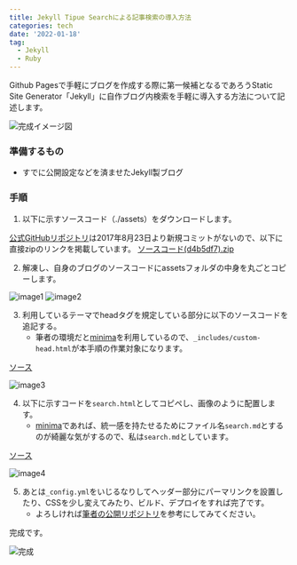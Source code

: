 ```yaml
---
title: Jekyll Tipue Searchによる記事検索の導入方法
categories: tech
date: '2022-01-18'
tag:
  - Jekyll
  - Ruby
---
```


Github Pagesで手軽にブログを作成する際に第一候補となるであろうStatic Site Generator「Jekyll」に自作ブログ内検索を手軽に導入する方法について記述します。

![完成イメージ図](https://i.gyazo.com/9f18a04650fb3bfaef972a88a25a00f2.png)


### 準備するもの
- すでに公開設定などを済ませたJekyll製ブログ
### 手順
1. 以下に示すソースコード（./assets）をダウンロードします。

[公式GitHubリポジトリ](https://github.com/jekylltools/jekyll-tipue-search)は2017年8月23日より新規コミットがないので、以下に直接zipのリンクを掲載しています。
[ソースコード(d4b5df7).zip](https://github.com/jekylltools/jekyll-tipue-search/archive/refs/heads/master.zip)




2. 解凍し、自身のブログのソースコードにassetsフォルダの中身を丸ごとコピーします。

![image1](https://i.gyazo.com/e8456b0e9178d920970dcc32c088b62a.png)
![image2](https://i.gyazo.com/b1c5d6ca798cf6851b5b17db17b09e8e.png)

3. 利用しているテーマでheadタグを規定している部分に以下のソースコードを追記する。
   - 筆者の環境だと[minima](https://github.com/jekyll/minima)を利用しているので、`_includes/custom-head.html`が本手順の作業対象になります。

[ソース](https://github.com/jekylltools/jekyll-tipue-search)

![image3](https://i.gyazo.com/a75a11a735f7db802a1f1eaccabebad3.png)

4. 以下に示すコードを`search.html`としてコピペし、画像のように配置します。
   - [minima](https://github.com/jekyll/minima)であれば、統一感を持たせるためにファイル名`search.md`とするのが綺麗な気がするので、私は`search.md`としています。

[ソース](https://github.com/jekylltools/jekyll-tipue-search)

![image4](https://i.gyazo.com/e83c01861fea2707147a8970e8f31784.png)


5. あとは`_config.yml`をいじるなりしてヘッダー部分にパーマリンクを設置したり、CSSを少し変えてみたり、ビルド、デプロイをすれば完了です。
   - よろしければ[筆者の公開リポジトリ](https://github.com/ikmnjrd/ikmnjrd.github.io)を参考にしてみてください。

完成です。

![完成](https://i.gyazo.com/82a80325376d64d4e4560fc0b924881f.png)
